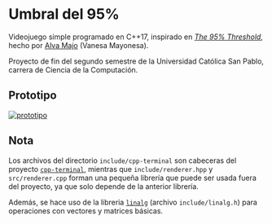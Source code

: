 # Umbral del 95%

Videojuego simple programado en C++17, inspirado en [*The 95% Threshold*](https://vanesamayonesa.itch.io/the-95-threshold), hecho por [Alva Majo](https://www.youtube.com/user/5ro4) (Vanesa Mayonesa).

Proyecto de fin del segundo semestre de la Universidad Católica San Pablo, carrera de Ciencia de la Computación.

## Prototipo

[![prototipo](https://asciinema.org/a/zemqnk0hZr2l8aqNyblpfneDe.svg)](https://asciinema.org/a/zemqnk0hZr2l8aqNyblpfneDe)

## Nota

Los archivos del directorio `include/cpp-terminal` son cabeceras del proyecto [`cpp-terminal`](https://github.com/jupyter-xeus/cpp-terminal), mientras que `include/renderer.hpp` y `src/renderer.cpp` forman una pequeña librería que puede ser usada fuera del proyecto, ya que solo depende de la anterior librería.

Además, se hace uso de la libreria [`linalg`](https://github.com/sgorsten/linalg) (archivo `include/linalg.h`) para operaciones con vectores y matrices básicas.
